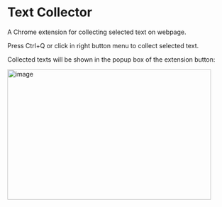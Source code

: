 # Text Collector
A Chrome extension for collecting selected text on webpage. 

Press Ctrl+Q or click in right button menu to collect selected text.

Collected texts will be shown in the popup box of the extension button: 

<img width="459" height="294" alt="image" src="https://github.com/user-attachments/assets/afec2258-8f40-4448-8d50-b70f5c797ea9" />
